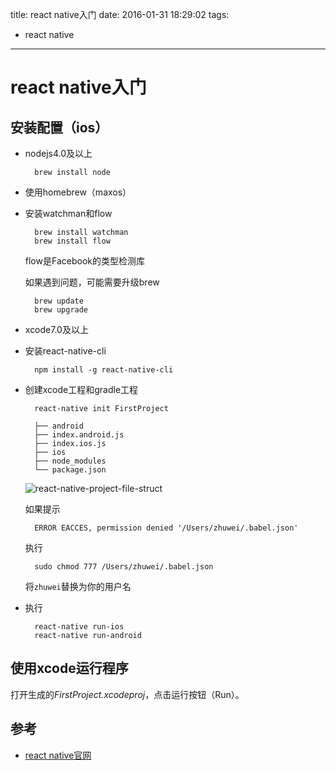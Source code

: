 title: react native入门
date: 2016-01-31 18:29:02
tags:
- react native

---

# react native入门

## 安装配置（ios）

* nodejs4.0及以上

		brew install node

* 使用homebrew（maxos）
* 安装watchman和flow

		brew install watchman
		brew install flow
		
	flow是Facebook的类型检测库
	
	如果遇到问题，可能需要升级brew
	
		brew update
		brew upgrade
		
* xcode7.0及以上
* 安装react-native-cli

		npm install -g react-native-cli
		
* 创建xcode工程和gradle工程

		react-native init FirstProject
		
		├── android
		├── index.android.js
		├── index.ios.js
		├── ios
		├── node_modules
		└── package.json			
		
	![react-native-project-file-struct](http://image17-c.poco.cn/mypoco/myphoto/20160217/17/17349718220160217175006060_640.jpg?848x1182_130)	
	
	如果提示
	
		ERROR EACCES, permission denied '/Users/zhuwei/.babel.json'
	
	执行
	
		sudo chmod 777 /Users/zhuwei/.babel.json
		
	将`zhuwei`替换为你的用户名
		
* 执行

		react-native run-ios
		react-native run-android	

## 使用xcode运行程序

打开生成的*FirstProject.xcodeproj*，点击运行按钮（Run）。

 	
		
		
	


## 参考

* [react native官网](http://facebook.github.io/react-native/docs/getting-started.html)

